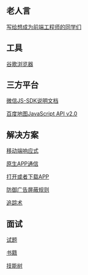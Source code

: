 老人言
-------

[写给想成为前端工程师的同学们](other/OldManSaid.md)

工具
-------

[谷歌浏览器](other/Chrome.md)


三方平台
--------

[微信JS-SDK说明文档](other/Wechat.md)

[百度地图JavaScript API v2.0](other/BaiduMap.md)

解决方案
--------

[移动端响应式](other/MobileTerminalScreenAdaptation.md)

[原生APP通信](other/WebviewJavascriptBridge.md)

[打开或者下载APP](other/DownloadOrOpenApp.md)

[防御广告屏蔽规则]()

[追踪术](other/)

面试
-----

[试题](interview/InterviewQuestion.md)

[书籍](interview/Book.md)

[技能树](interview/SkillTree.md)
